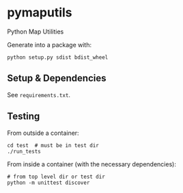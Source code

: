 # pymaputils
Python Map Utilities

Generate into a package with:
```
python setup.py sdist bdist_wheel
```

## Setup & Dependencies
See `requirements.txt`.

## Testing
From outside a container:
```
cd test  # must be in test dir
./run_tests
```
From inside a container (with the necessary dependencies):
```
# from top level dir or test dir
python -m unittest discover
```
